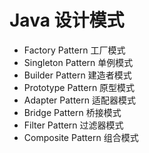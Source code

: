 # Java 设计模式
* Factory Pattern 工厂模式
* Singleton Pattern 单例模式
* Builder Pattern 建造者模式
* Prototype Pattern 原型模式
* Adapter Pattern 适配器模式
* Bridge Pattern 桥接模式
* Filter Pattern 过滤器模式
* Composite Pattern 组合模式